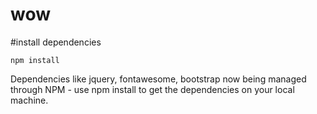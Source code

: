 # wow

#install dependencies

```npm install```

Dependencies like jquery, fontawesome, bootstrap now being managed through NPM - use npm install to get the dependencies on your local machine.

